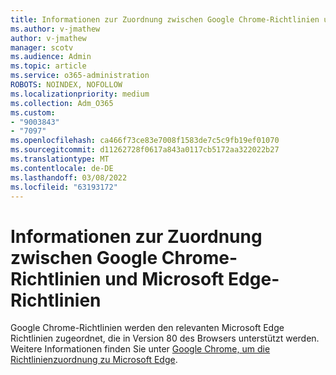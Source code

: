 ```yaml
---
title: Informationen zur Zuordnung zwischen Google Chrome-Richtlinien und Microsoft Edge-Richtlinien
ms.author: v-jmathew
author: v-jmathew
manager: scotv
ms.audience: Admin
ms.topic: article
ms.service: o365-administration
ROBOTS: NOINDEX, NOFOLLOW
ms.localizationpriority: medium
ms.collection: Adm_O365
ms.custom:
- "9003843"
- "7097"
ms.openlocfilehash: ca466f73ce83e7008f1583de7c5c9fb19ef01070
ms.sourcegitcommit: d11262728f0617a843a0117cb5172aa322022b27
ms.translationtype: MT
ms.contentlocale: de-DE
ms.lasthandoff: 03/08/2022
ms.locfileid: "63193172"
---
```

# <a name="learn-about-mapping-between-google-chrome-policies-and-microsoft-edge-policies"></a>Informationen zur Zuordnung zwischen Google Chrome-Richtlinien und Microsoft Edge-Richtlinien

Google Chrome-Richtlinien werden den relevanten Microsoft Edge Richtlinien zugeordnet, die in Version 80 des Browsers unterstützt werden. Weitere Informationen finden Sie unter [Google Chrome, um die Richtlinienzuordnung zu Microsoft Edge](https://go.microsoft.com/fwlink/?linkid=2141933).
